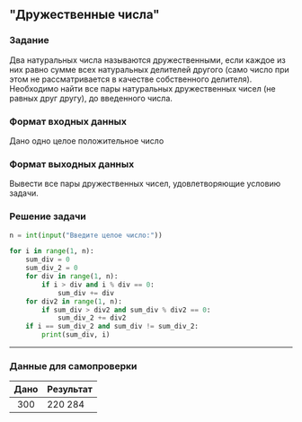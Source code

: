 ## "Дружественные числа"

### Задание

Два натуральных числа называются дружественными, если каждое из них равно сумме всех натуральных делителей другого
(само число при этом не рассматривается в качестве собственного делителя). \
Необходимо найти все пары натуральных дружественных чисел (не равных друг другу), до введенного числа.

### Формат входных данных

Дано одно целое положительное число

### Формат выходных данных

Вывести все пары дружественных чисел, удовлетворяющие условию задачи.

### Решение задачи

```python
n = int(input("Введите целое число:"))

for i in range(1, n):
    sum_div = 0
    sum_div_2 = 0
    for div in range(1, n):
        if i > div and i % div == 0:
            sum_div += div
    for div2 in range(1, n):
        if sum_div > div2 and sum_div % div2 == 0:
            sum_div_2 += div2
    if i == sum_div_2 and sum_div != sum_div_2:
        print(sum_div, i)
```

---

### Данные для самопроверки

| Дано | Результат |
| :---: | --- |
|  300  | 220 284 |
